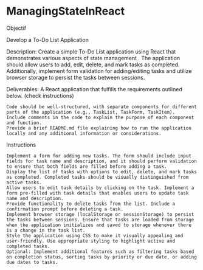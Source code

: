 # ManagingStateInReact

Objectif

Develop a To-Do List Application

Description: Create a simple To-Do List application using React that demonstrates various aspects of state management . The application should allow users to add, edit, delete, and mark tasks as completed. Additionally, implement form validation for adding/editing tasks and utilize browser storage to persist the tasks between sessions.

Deliverables:
A React application that fulfills the requirements outlined below. (check instructions)

    Code should be well-structured, with separate components for different parts of the application (e.g., TaskList, TaskForm, TaskItem).
    Include comments in the code to explain the purpose of each component and function.
    Provide a brief README.md file explaining how to run the application locally and any additional information or considerations.

Instructions

    Implement a form for adding new tasks. The form should include input fields for task name and description, and it should perform validation to ensure that both fields are filled before adding a task.
    Display the list of tasks with options to edit, delete, and mark tasks as completed. Completed tasks should be visually distinguished from active tasks.
    Allow users to edit task details by clicking on the task. Implement a form pre-filled with task details that enables users to update task name and description.
    Provide functionality to delete tasks from the list. Include a confirmation prompt before deleting a task.
    Implement browser storage (localStorage or sessionStorage) to persist the tasks between sessions. Ensure that tasks are loaded from storage when the application initializes and saved to storage whenever there is a change in the task list.
    Style the application using CSS to make it visually appealing and user-friendly. Use appropriate styling to highlight active and completed tasks.
    Optional: Implement additional features such as filtering tasks based on completion status, sorting tasks by priority or due date, or adding due dates to tasks.
